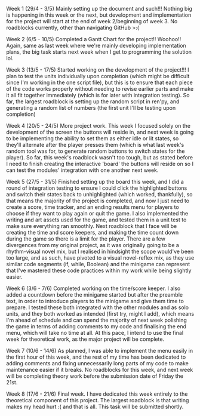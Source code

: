 Week 1 (29/4 - 3/5) Mainly setting up the document and such!!! Nothing big is happening in this week or the next, but development and implementation for the project will start at the end of week 2/beginning of week 3. No roadblocks currently, other than navigating GitHub >:(

Week 2 (6/5 - 10/5) Completed a Gantt Chart for the project!! Woohoo!! Again, same as last week where we're mainly developing implementation plans, the big task starts next week when I get to programming the solution lol.

Week 3 (13/5 - 17/5) Started working on the development of the project!!! I plan to test the units individually upon completion (which might be difficult since I'm working in the one script file), but this is to ensure that each piece of the code works properly without needing to revise earlier parts and make it all fit together immediately (which is for later with integration testing). So far, the largest roadblock is setting up the random script in ren'py, and generating a random list of numbers (the first unit I'll be testing upon completion)

Week 4 (20/5 - 24/5) More project work. This week I focused solely on the development of the screen the buttons will reside in, and next week is going to be implementing the ability to set them as either idle or lit states, so they'll alternate after the player presses them (which is what last week's random tool was for, to generate random buttons to switch states for the player). So far, this week's roadblock wasn't too tough, but as stated before I need to finish creating the interactive 'board' the buttons will reside on so I can test the modules' integration with one another next week.

Week 5 (27/5 - 31/5) Finished setting up the board this week, and I did a round of integration testing to ensure I could click the highlighted buttons and switch their states back to unhighlighted (which worked, thankfully), so that means the majority of the project is completed, and now I just need to create a score, time tracker, and an ending results menu for players to choose if they want to play again or quit the game. I also implemented the writing and art assets used for the game, and tested them in a unit test to make sure everything ran smoothly. Next roadblock that I face will be creating the time and score keepers, and making the time count down during the game so there is a limit for the player. There are a few divergences from my original project, as it was originally going to be a rhythm-visual novel mix, but I realised in hindsight the scope would've been too large, and as such, have pivoted to a visual novel-reflex mix, as they use similar code segments (if, while, Boolean) and the minigame can represent that I've mastered these code practices within my work while being slightly easier.

Week 6 (3/6 - 7/6) Completed working on the time/score keeper. I also added a countdown before the minigame started but after the preamble text, in order to introduce players to the minigame and give them time to prepare. I tested these both integrated with the other modules and as solo units, and they both worked as intended (first try, might I add), which means I'm ahead of schedule and can spend the majority of next week polishing the game in terms of adding comments to my code and finalising the end menu, which will take no time at all. At this pace, I intend to use the final week for theoretical work, as the major project will be complete.

Week 7 (10/6 - 14/6) As planned, I was able to implement the menu easily in the first hour of this week, and the rest of my time has been dedicated to adding comments and fixing unnecessarily long parts of my code to make maintenance easier if it breaks. No roadblocks for this week, and next week will be completing theory work before the submission date of Friday the 21st.

Week 8 (17/6 - 21/6) Final week. I have dedicated this week entirely to the theoretical component of this project. The largest roadblock is that writing makes my head hurt :( and that is all. This task will be submitted shortly.
